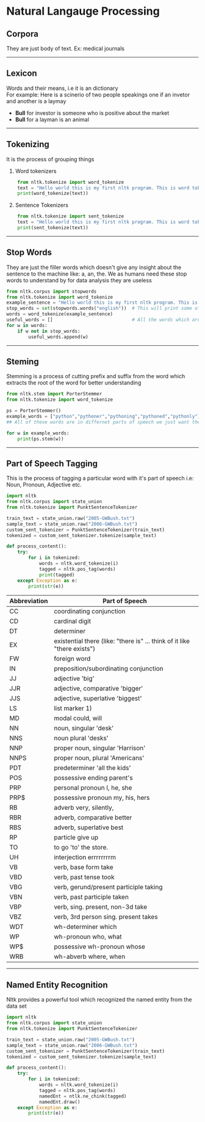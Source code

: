 # Natural Langauge Processing


## Corpora
They are just body of text. Ex: medical journals

---

## Lexicon
Words and their means, i.e it is an dictionary<br>
For example: 
Here is a scinerio of two people speakings one if an invetor and another is a laymay
* __Bull__ for investor is someone who is positive about the market
* __Bull__ for a layman is an animal
---
## Tokenizing
It is the process of grouping things
1. Word tokenizers
```python
    from nltk.tokenize import word_tokenize
    text = "Hello world this is my first nltk program. This is word tokenization in which the we will seperate all the words "
    print(word_tokenize(text))
```
2. Sentence Tokenizers
```python
    from nltk.tokenize import sent_tokenize
    text = "Hello world this is my first nltk program. This is word tokenization in which the we will seperate all the words "
    print(sent_tokenize(text))
```
---
## Stop Words
They are just the filler words which doesn't give any insight about the sentence to the machine like: a, an, the. We as humans need these stop words to understand by for data analysis they are useless
```python
from nltk.corpus import stopwords 
from nltk.tokenize import word_tokenize 
example_sentence = "Hello world this is my first nltk program. This is word tokenization in which the we will seperate all the words"
stop_words = set(stopwords.words("english"))  # This will print some of the stop words in english lanaguage
words = word_tokenize(example_sentence)
useful_words = []                             # All the words which are not stop words in our sentence
for w in words:
    if w not in stop_words:
        useful_words.append(w)
```
---
## Steming
Stemming is a process of cutting prefix and suffix from the word which  extracts the root of the word for better understanding

```python
from nltk.stem import PorterStemmer
from nltk.tokenize import word_tokenize

ps = PorterStemmer()
example_words = ["python","pythoner","pythoning","pythoned","pythonly"]     
## All of these words are in differnet parts of speech we just want the root which is python

for w in example_words:
    print(ps.stem(w))
```

---
## Part of Speech Tagging
This is the process of tagging a particular word with it's part of speech i.e: Noun, Pronoun, Adjective etc.

```python
import nltk
from nltk.corpus import state_union
from nltk.tokenize import PunktSentenceTokenizer

train_text = state_union.raw("2005-GWBush.txt")
sample_text = state_union.raw("2006-GWBush.txt")
custom_sent_tokenizer = PunktSentenceTokenizer(train_text)
tokenized = custom_sent_tokenizer.tokenize(sample_text)

def process_content():
    try:
        for i in tokenized:
            words = nltk.word_tokenize(i)
            tagged = nltk.pos_tag(words)
            print(tagged)
    except Exception as e:
        print(str(e))

```
|Abbreviation| Part of Speech|
|-------|--------------|
|CC|coordinating conjunction|
|CD|cardinal digit|
|DT|determiner|
|EX|existential there (like: "there is" ... think of it like "there exists")|
|FW|foreign word|
|IN|preposition/subordinating conjunction|
|JJ|adjective	'big'|
|JJR|adjective, comparative	'bigger'|
|JJS|adjective, superlative	'biggest'|
|LS|list marker	1)|
|MD|modal	could, will|
|NN|noun, singular 'desk'|
|NNS|noun plural	'desks'|
|NNP|proper noun, singular	'Harrison'|
|NNPS|proper noun, plural	'Americans'|
|PDT|predeterminer	'all the kids'|
|POS|possessive ending	parent\'s|
|PRP|personal pronoun	I, he, she|
|PRP\$|possessive pronoun	my, his, hers|
|RB|adverb	very, silently,|
|RBR|adverb, comparative	better|
|RBS|adverb, superlative	best|
|RP|particle	give up|
|TO|to	go 'to' the store.|
|UH|interjection	errrrrrrrm|
|VB|verb, base form	take|
|VBD|verb, past tense	took|
|VBG|verb, gerund/present participle	taking|
|VBN|verb, past participle	taken|
|VBP|verb, sing. present, non-3d	take|
|VBZ|verb, 3rd person sing. present	takes|
|WDT|wh-determiner	which|
|WP|wh-pronoun	who, what|
|WP\$|possessive wh-pronoun	whose|
|WRB|wh-abverb	where, when|
---
## Named Entity Recognition
Nltk provides a powerful tool which recognized the named entity from the data set

```python
import nltk
from nltk.corpus import state_union
from nltk.tokenize import PunktSentenceTokenizer

train_text = state_union.raw("2005-GWBush.txt")
sample_text = state_union.raw("2006-GWBush.txt")
custom_sent_tokenizer = PunktSentenceTokenizer(train_text)
tokenized = custom_sent_tokenizer.tokenize(sample_text)

def process_content():
    try:
        for i in tokenized:
            words = nltk.word_tokenize(i)
            tagged = nltk.pos_tag(words)
            namedEnt = ntlk.ne_chink(tagged)
            namedEnt.draw()
    except Exception as e:
        print(str(e))
```